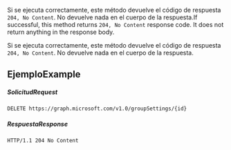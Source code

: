 <span data-ttu-id="d61c5-p102">Si se ejecuta correctamente, este método devuelve el código de respuesta `204, No Content`. No devuelve nada en el cuerpo de la respuesta.</span><span class="sxs-lookup"><span data-stu-id="d61c5-p102">If successful, this method returns `204, No Content` response code. It does not return anything in the response body.</span></span>

Si se ejecuta correctamente, este método devuelve el código de respuesta `204, No Content`. No devuelve nada en el cuerpo de la respuesta.

## <a name="example"></a><span data-ttu-id="d61c5-120">Ejemplo</span><span class="sxs-lookup"><span data-stu-id="d61c5-120">Example</span></span>
##### <a name="request"></a><span data-ttu-id="d61c5-121">Solicitud</span><span class="sxs-lookup"><span data-stu-id="d61c5-121">Request</span></span>
<!-- {
  "blockType": "request",
  "name": "delete_groupsetting"
}-->
```http
DELETE https://graph.microsoft.com/v1.0/groupSettings/{id}
```
##### <a name="response"></a><span data-ttu-id="d61c5-122">Respuesta</span><span class="sxs-lookup"><span data-stu-id="d61c5-122">Response</span></span>
<!-- {
  "blockType": "response",
  "truncated": true
} -->
```http
HTTP/1.1 204 No Content
```

<!-- uuid: 8fcb5dbc-d5aa-4681-8e31-b001d5168d79
2015-10-25 14:57:30 UTC -->
<!-- {
  "type": "#page.annotation",
  "description": "Delete groupSetting",
  "keywords": "",
  "section": "documentation",
  "tocPath": ""
}-->